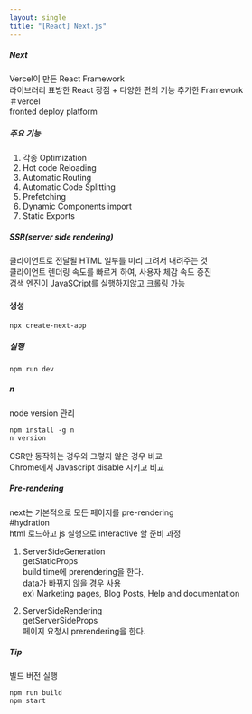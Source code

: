 ```yaml
---
layout: single
title: "[React] Next.js"
---
```

##### Next   
Vercel이 만든 React Framework   
라이브러리 표방한 React 장점 + 다양한 편의 기능 추가한 Framework   
＃vercel   
fronted deploy platform   
   
##### 주요 기능   
1. 각종 Optimization   
2. Hot code Reloading
3. Automatic Routing
4. Automatic Code Splitting
5. Prefetching
6. Dynamic Components import
7. Static Exports
   
##### SSR(server side rendering)   
클라이언트로 전달될 HTML 일부를 미리 그려서 내려주는 것   
클라이언트 렌더링 속도를 빠르게 하여, 사용자 체감 속도 증진   
검색 엔진이 JavaSCript를 실행하지않고 크롤링 가능   
   
#### 생성     
```
npx create-next-app
```
##### 실행   
```
npm run dev
```
   
##### n   
node version 관리   
```
npm install -g n
n version
```
   
CSR만 동작하는 경우와 그렇지 않은 경우 비교   
Chrome에서 Javascript disable 시키고 비교   
   
##### Pre-rendering     
next는 기본적으로 모든 페이지를 pre-rendering   
#hydration   
html 로드하고 js 실행으로 interactive 할 준비 과정   
1. ServerSideGeneration   
getStaticProps   
build time에 prerendering을 한다.   
data가 바뀌지 않을 경우 사용   
ex) Marketing pages, Blog Posts, Help and documentation   
   
2. ServerSideRendering   
getServerSideProps   
페이지 요청시 prerendering을 한다.     
   
##### Tip
빌드 버전 실행
```
npm run build
npm start
```